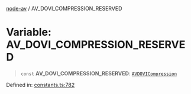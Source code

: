 [node-av](../globals.md) / AV\_DOVI\_COMPRESSION\_RESERVED

# Variable: AV\_DOVI\_COMPRESSION\_RESERVED

> `const` **AV\_DOVI\_COMPRESSION\_RESERVED**: [`AVDOVICompression`](../type-aliases/AVDOVICompression.md)

Defined in: [constants.ts:782](https://github.com/seydx/av/blob/f8631fc881b394300b1479f511d55cf1c370a87f/src/constants/constants.ts#L782)
